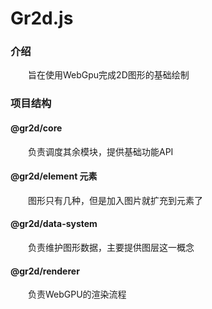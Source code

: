 # Gr2d.js

### 介绍

&emsp;&emsp;旨在使用WebGpu完成2D图形的基础绘制

### 项目结构

#### @gr2d/core

&emsp;&emsp;负责调度其余模块，提供基础功能API

#### @gr2d/element 元素

&emsp;&emsp;图形只有几种，但是加入图片就扩充到元素了

#### @gr2d/data-system

&emsp;&emsp;负责维护图形数据，主要提供图层这一概念

#### @gr2d/renderer

&emsp;&emsp;负责WebGPU的渲染流程
